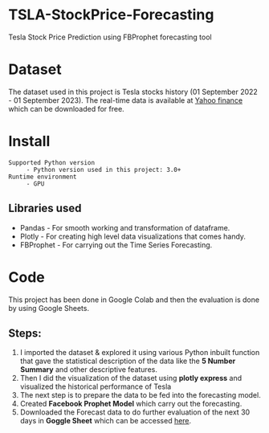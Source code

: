 # TSLA-StockPrice-Forecasting
Tesla Stock Price Prediction using FBProphet forecasting tool

# Dataset
The dataset used in this project is Tesla stocks history (01 September 2022 - 01 September 2023). The real-time data is available at [Yahoo finance](https://finance.yahoo.com/quote/TSLA?p=TSLA&.tsrc=fin-srch) which can be downloaded for free.

# Install
    Supported Python version
         - Python version used in this project: 3.0+
    Runtime environment
         - GPU

## Libraries used
* Pandas - For smooth working and transformation of dataframe.
* Plotly - For creating high level data visualizations that comes handy.
* FBProphet - For carrying out the Time Series Forecasting.

# Code
This project has been done in Google Colab and then the evaluation is done by using Google Sheets.

## Steps:
1. I imported the dataset & explored it using various Python inbuilt function that gave the statistical description of the data like the **5 Number Summary** and other descriptive features.
2. Then I did the visualization of the dataset using **plotly express** and visualized the historical performance of Tesla
3. The next step is to prepare the data to be fed into the forecasting model.
4. Created **Facebook Prophet Model** which carry out the forecasting.
5. Downloaded the Forecast data to do further evaluation of the next 30 days in **Goggle Sheet** which can be accessed [here](https://docs.google.com/spreadsheets/d/1HcbhNFkfTJBETnIBkcB0QM0Db9TSXfh7kevnMgPqlUY/edit?usp=sharing).





